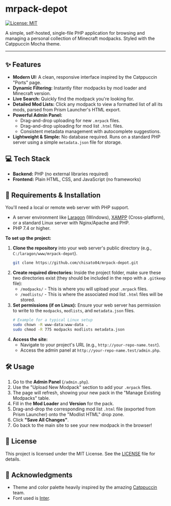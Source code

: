 # mrpack-depot

[![License: MIT](https://img.shields.io/badge/License-MIT-blue.svg)](https://opensource.org/licenses/MIT)

A simple, self-hosted, single-file PHP application for browsing and managing a personal collection of Minecraft modpacks. Styled with the Catppuccin Mocha theme.

---

## ✨ Features

- **Modern UI:** A clean, responsive interface inspired by the Catppuccin "Ports" page.
- **Dynamic Filtering:** Instantly filter modpacks by mod loader and Minecraft version.
- **Live Search:** Quickly find the modpack you're looking for.
- **Detailed Mod Lists:** Click any modpack to view a formatted list of all its mods, parsed from Prism Launcher's HTML export.
- **Powerful Admin Panel:**
  - Drag-and-drop uploading for new `.mrpack` files.
  - Drag-and-drop uploading for mod list `.html` files.
  - Consistent metadata management with autocomplete suggestions.
- **Lightweight & Simple:** No database required. Runs on a standard PHP server using a simple `metadata.json` file for storage.

## 💻 Tech Stack

- **Backend:** PHP (no external libraries required)
- **Frontend:** Plain HTML, CSS, and JavaScript (no frameworks)

## 🚀 Requirements & Installation

You'll need a local or remote web server with PHP support.

- A server environment like [Laragon](https://laragon.org/) (Windows), [XAMPP](https://www.apachefriends.org/) (Cross-platform), or a standard Linux server with Nginx/Apache and PHP.
- PHP 7.4 or higher.

**To set up the project:**

1.  **Clone the repository** into your web server's public directory (e.g., `C:/laragon/www/mrpack-depot`).
    ```bash
    git clone https://github.com/chisato04/mrpack-depot.git
    ```
2.  **Create required directories:** Inside the project folder, make sure these two directories exist (they should be included in the repo with a `.gitkeep` file):
    - `/modpacks/` - This is where you will upload your `.mrpack` files.
    - `/modlists/` - This is where the associated mod list `.html` files will be stored.
3.  **Set permissions (if on Linux):** Ensure your web server has permission to write to the `modpacks`, `modlists`, and `metadata.json` files.
    ```bash
    # Example for a typical Linux setup
    sudo chown -R www-data:www-data .
    sudo chmod -R 775 modpacks modlists metadata.json
    ```
4.  **Access the site:**
    - Navigate to your project's URL (e.g., `http://your-repo-name.test`).
    - Access the admin panel at `http://your-repo-name.test/admin.php`.

## 🛠️ Usage

1.  Go to the **Admin Panel** (`/admin.php`).
2.  Use the "Upload New Modpack" section to add your `.mrpack` files.
3.  The page will refresh, showing your new pack in the "Manage Existing Modpacks" table.
4.  Fill in the **Mod Loader** and **Version** for the pack.
5.  Drag-and-drop the corresponding mod list `.html` file (exported from Prism Launcher) onto the "Modlist HTML" drop zone.
6.  Click **"Save All Changes"**.
7.  Go back to the main site to see your new modpack in the browser!

## 📄 License

This project is licensed under the MIT License. See the [LICENSE](LICENSE) file for details.

## 🙏 Acknowledgments

-   Theme and color palette heavily inspired by the amazing [Catppuccin](https://github.com/catppuccin/catppuccin) team.
-   Font used is [Inter](https://fonts.google.com/specimen/Inter).
